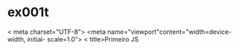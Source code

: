 # ex001t
<!DOCTYPE html>
<!--Script que executa sozinho,sem a intervenção do usuário-->
  < meta charset="UTF-8">
  <meta name="viewport"content="width=device- width, initial- scale=1.0">
 < title>Primeiro JS</title>
 </head>
 <body> 
  <h1Primeiro JavaScript</h1>
  </script
  window.alert(´Ola,Mundo!')
  <script>
  </body>
  </html>
